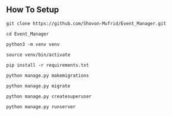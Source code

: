 ## How To Setup
```
git clone https://github.com/Shovon-Mufrid/Event_Manager.git
```
```
cd Event_Manager
```
```
python3 -m venv venv
```
```
source venv/bin/activate
```
```
pip install -r requirements.txt
```
```
python manage.py makemigrations
```
```
python manage.py migrate
```
```
python manage.py createsuperuser
```
```
python manage.py runserver
```
